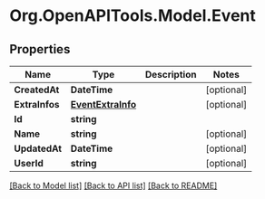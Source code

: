 # Org.OpenAPITools.Model.Event
## Properties

Name | Type | Description | Notes
------------ | ------------- | ------------- | -------------
**CreatedAt** | **DateTime** |  | [optional] 
**ExtraInfos** | [**EventExtraInfo**](EventExtraInfo.md) |  | [optional] 
**Id** | **string** |  | 
**Name** | **string** |  | [optional] 
**UpdatedAt** | **DateTime** |  | [optional] 
**UserId** | **string** |  | [optional] 

[[Back to Model list]](../README.md#documentation-for-models) [[Back to API list]](../README.md#documentation-for-api-endpoints) [[Back to README]](../README.md)

